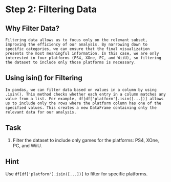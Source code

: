 # Step 2: Filtering Data

## Why Filter Data?
    Filtering data allows us to focus only on the relevant subset, improving the efficiency of our analysis. By narrowing down to specific categories, we can ensure that the final visualization presents the most meaningful information. In this case, we are only interested in four platforms (PS4, XOne, PC, and WiiU), so filtering the dataset to include only those platforms is necessary.

## Using isin() for Filtering
    In pandas, we can filter data based on values in a column by using .isin(). This method checks whether each entry in a column matches any value from a list. For example, df[df['platform'].isin([...])] allows us to include only the rows where the platform column has one of the specified values. This creates a new DataFrame containing only the relevant data for our analysis.


## Task
1. Filter the dataset to include only games for the platforms: PS4, XOne, PC, and WiiU.

## Hint
Use `df[df['platform'].isin([...])]` to filter for specific platforms.
